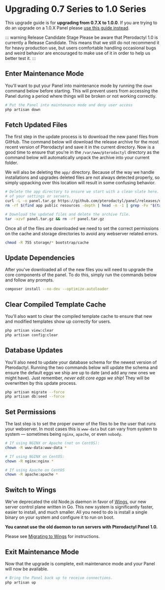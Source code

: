 # Upgrading 0.7 Series to 1.0 Series
This upgrade guide is for **upgrading from 0.7.X to 1.0.0**. If you are trying to do an upgrade on a 1.0.X Panel
please [use this guide instead](/panel/1.0/upgrade/1.0.md).

::: warning Release Candidate Stage
Please be aware that Pterodactyl 1.0 is currently a Release Candidate. This means that we still do not recommend
it for heavy production use, but users comfortable handling occasional bugs and weird behavior are encouraged to
make use of it in order to help us better test it.
:::

## Enter Maintenance Mode
You'll want to put your Panel into maintenance mode by running the `down` command below before starting. This
will prevent users from accessing the Panel during a period where things will be broken or not working correctly.
``` bash
# Put the Panel into maintenance mode and deny user access
php artisan down
```


## Fetch Updated Files
The first step in the update process is to download the new panel files from GitHub. The command below will download
the release archive for the most recent version of Pterodactyl and save it in the current directory. Now is a good time
to ensure that you're in the `/var/www/pterodactyl` directory as the command below will automatically unpack the archive
into your current folder.

We will also be deleting the `app/` directory. Because of the way we handle installations and upgrades deleted files
are not always detected properly, so simply uppacking over this location will result in some confusing behavior.

``` bash
# Delete the app directory to ensure we start with a clean slate here. This will not affect any
# of your settings or servers.
curl -L -o panel.tar.gz https://github.com/pterodactyl/panel/releases/download/v1.0.0-rc.3/panel.tar.gz
rm -rf $(find app public resources -depth | head -n -1 | grep -Fv "$(tar -tf panel.tar.gz)")

# Download the updated files and delete the archive file.
tar -xzvf panel.tar.gz && rm -rf panel.tar.gz
```

Once all of the files are downloaded we need to set the correct permissions on the cache and storage directories to avoid
any webserver related errors.

``` bash
chmod -R 755 storage/* bootstrap/cache
```

## Update Dependencies
After you've downloaded all of the new files you will need to upgrade the core components of the panel. To do this,
simply run the commands below and follow any prompts.

``` bash
composer install --no-dev --optimize-autoloader
```

## Clear Compiled Template Cache
You'll also want to clear the compiled template cache to ensure that new and modified templates show up correctly for
users.

``` bash
php artisan view:clear
php artisan config:clear
```

## Database Updates
You'll also need to update your database schema for the newest version of Pterodactyl. Running the two commands below
will update the schema and ensure the default eggs we ship are up to date (and add any new ones we might have). Just
remember, _never edit core eggs we ship_! They will be overwritten by this update process.
``` bash
php artisan migrate --force
php artisan db:seed --force
```

## Set Permissions
The last step is to set the proper owner of the files to be the user that runs your webserver. In most cases this
is `www-data` but can vary from system to system &mdash; sometimes being `nginx`, `apache`, or even `nobody`.

``` bash
# If using NGINX or Apache (not on CentOS):
chown -R www-data:www-data * 

# If using NGINX on CentOS:
chown -R nginx:nginx *

# If using Apache on CentOS
chown -R apache:apache *
```

## Switch to Wings
We've deprecated the old Node.js daemon in favor of [Wings](https://github.com/pterodactyl/wings), our new server
control plane written in Go. This new system is significantly faster, easier to install, and much smaller. All you
need to do is install a single binary on your system and configure it to run on boot.

**You cannot use the old daemon to run servers with Pterodactyl Panel 1.0.**

Please see [Migrating to Wings](/wings/1.0/migrating.md) for instructions.

## Exit Maintenance Mode
Now that the upgrade is complete, exit maintenance mode and your Panel will now be available.

```bash
# Bring the Panel back up to receive connections.
php artisan up
```
